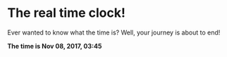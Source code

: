 # The real time clock!

Ever wanted to know what the time is? Well, your journey is about to end!

**The time is Nov 08, 2017, 03:45**